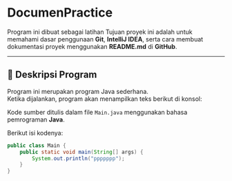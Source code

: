 # DocumenPractice

Program ini dibuat sebagai latihan 
Tujuan proyek ini adalah untuk memahami dasar penggunaan **Git**, **IntelliJ IDEA**, serta cara membuat dokumentasi proyek menggunakan **README.md** di **GitHub**.

---

## 🧠 Deskripsi Program

Program ini merupakan program Java sederhana.  
Ketika dijalankan, program akan menampilkan teks berikut di konsol:

Kode sumber ditulis dalam file `Main.java` menggunakan bahasa pemrograman **Java**.

Berikut isi kodenya:

```java
public class Main {
    public static void main(String[] args) {
        System.out.println("ppppppp");
    }
}
